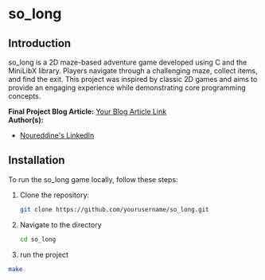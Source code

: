 # so_long

## Introduction
so_long is a 2D maze-based adventure game developed using C and the MiniLibX library.
Players navigate through a challenging maze, collect items, and find the exit.
This project was inspired by classic 2D games and aims to provide an engaging experience while demonstrating core programming concepts.

**Final Project Blog Article:** [Your Blog Article Link](#)  
**Author(s):**  
- [Noureddine's LinkedIn](#)
## Installation
To run the so_long game locally, follow these steps:

1. Clone the repository:
   ```bash
   git clone https://github.com/yourusername/so_long.git
   ```
2. Navigate to the directory
   ```bash
   cd so_long
   ```
3. run the project
  ```bash
  make
  ```
